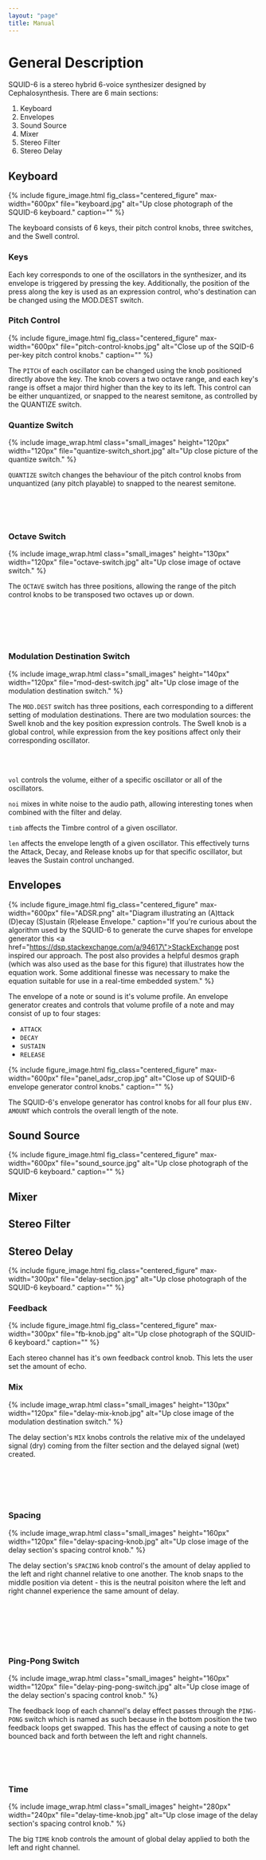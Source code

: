 ```yaml
---
layout: "page"
title: Manual
---
```


# General Description

SQUID-6 is a stereo hybrid 6-voice synthesizer designed by Cephalosynthesis. There are 6 main sections:
1. Keyboard
2. Envelopes
3. Sound Source
4. Mixer
5. Stereo Filter
6. Stereo Delay

## Keyboard

{% include figure_image.html
fig_class="centered_figure"
max-width="600px"
file="keyboard.jpg"
alt="Up close photograph of the SQUID-6 keyboard."
caption=""
%}


The keyboard consists of 6 keys, their pitch control knobs, three switches, and the Swell control. 

### Keys
Each key corresponds to one of the oscillators in the synthesizer, and its envelope is triggered by pressing the key. Additionally, the position of the press along the key is used as an expression control, who's destination can be changed using the MOD.DEST switch.

### Pitch Control

{% include figure_image.html
fig_class="centered_figure"
max-width="600px"
file="pitch-control-knobs.jpg"
alt="Close up of the SQID-6 per-key pitch control knobs."
caption=""
%}

The `PITCH` of each oscillator can be changed using the knob positioned directly above the key. The knob covers a two octave range, and each key's range is offset a major third higher than the key to its left. This control can be either unquantized, or snapped to the nearest semitone, as controlled by the QUANTIZE switch.

### Quantize Switch 

{% include image_wrap.html
class="small_images"
height="120px"
width="120px"
file="quantize-switch_short.jpg"
alt="Up close picture of the quantize switch."
%} 

`QUANTIZE` switch changes the behaviour of the pitch control knobs from unquantized (any pitch playable) to snapped to the nearest semitone.  

<br></br><br>

### Octave Switch

{% include image_wrap.html
class="small_images"
height="130px"
width="120px"
file="octave-switch.jpg"
alt="Up close image of octave switch."
%} 

The `OCTAVE` switch has three positions, allowing the range of the pitch control knobs to be transposed two octaves up or down.

<br></br><br><br>

### Modulation Destination Switch

{% include image_wrap.html
class="small_images"
height="140px"
width="120px"
file="mod-dest-switch.jpg"
alt="Up close image of the modulation destination switch."
%} 

The `MOD.DEST` switch has three positions, each corresponding to a different setting of modulation destinations. There are two modulation sources: the Swell knob and the key position expression controls. The Swell knob is a global control, while expression from the key positions affect only their corresponding oscillator.

<br></br>

`vol` controls the volume, either of a specific oscillator or all of the oscillators. 

`noi` mixes in white noise to the audio path, allowing interesting tones when combined with the filter and delay.

`timb` affects the Timbre control of a given oscillator.

`len` affects the envelope length of a given oscillator. This effectively turns the Attack, Decay, and Release knobs up for that specific oscillator, but leaves the Sustain control unchanged.

## Envelopes

{% include figure_image.html
fig_class="centered_figure"
max-width="600px"
file="ADSR.png"
alt="Diagram illustrating an (A)ttack (D)ecay (S)ustain (R)elease Envelope."
caption="If you're curious about the algorithm used by the SQUID-6 to generate the curve shapes for envelope generator this <a href=\"https://dsp.stackexchange.com/a/94617\">StackExchange</a> post inspired our approach. The post also provides a helpful desmos graph (which was also used as the base for this figure) that illustrates how the equation work. Some additional finesse was necessary to make the equation suitable for use in a real-time embedded system."
%}

The envelope of a note or sound is it's volume profile. An envelope generator creates and controls that volume profile of a note and may consist of up to four stages:
- `ATTACK`
- `DECAY`
- `SUSTAIN`
- `RELEASE`

{% include figure_image.html
fig_class="centered_figure"
max-width="600px"
file="panel_adsr_crop.jpg"
alt="Close up of SQUID-6 envelope generator control knobs."
caption=""
%}

The SQUID-6's envelope generator has control knobs for all four plus `ENV. AMOUNT` which controls the overall length of the note. 

## Sound Source

{% include figure_image.html
fig_class="centered_figure"
max-width="600px"
file="sound_source.jpg"
alt="Up close photograph of the SQUID-6 keyboard."
caption=""
%}


## Mixer

## Stereo Filter

## Stereo Delay

{% include figure_image.html
fig_class="centered_figure"
max-width="300px"
file="delay-section.jpg"
alt="Up close photograph of the SQUID-6 keyboard."
caption=""
%}


### Feedback

{% include figure_image.html
fig_class="centered_figure"
max-width="300px"
file="fb-knob.jpg"
alt="Up close photograph of the SQUID-6 keyboard."
caption=""
%}

Each stereo channel has it's own feedback control knob. This lets the user set the amount of echo.

### Mix

{% include image_wrap.html
class="small_images"
height="130px"
width="120px"
file="delay-mix-knob.jpg"
alt="Up close image of the modulation destination switch."
%} 

The delay section's `MIX` knobs controls the relative mix of the undelayed signal (dry) coming from the filter section and the delayed signal (wet) created.

<br><br><br><br>

### Spacing

{% include image_wrap.html
class="small_images"
height="160px"
width="120px"
file="delay-spacing-knob.jpg"
alt="Up close image of the delay section's spacing control knob."
%} 

The delay section's `SPACING` knob control's the amount of delay applied to the left and right channel relative to one another. The knob snaps to the middle position via detent - this is the neutral poisiton where the left and right channel experience the same amount of delay.

<br><br><br><br><br>

### Ping-Pong Switch

{% include image_wrap.html
class="small_images"
height="160px"
width="120px"
file="delay-ping-pong-switch.jpg"
alt="Up close image of the delay section's spacing control knob."
%} 

The feedback loop of each channel's delay effect passes through the `PING-PONG` switch which is named as such because in the bottom position the two feedback loops get swapped. This has the effect of causing a note to get bounced back and forth between the left and right channels.

<br><br><br>

### Time 

{% include image_wrap.html
class="small_images"
height="280px"
width="240px"
file="delay-time-knob.jpg"
alt="Up close image of the delay section's spacing control knob."
%} 

The big `TIME` knob controls the amount of global delay applied to both the left and right channel.

